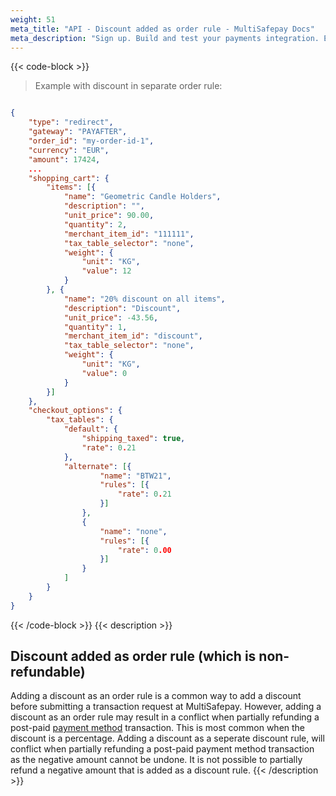 ```yaml
---
weight: 51
meta_title: "API - Discount added as order rule - MultiSafepay Docs"
meta_description: "Sign up. Build and test your payments integration. Explore our products and services. Use our API Reference, SDKs, and wrappers. Get support."
---
```



{{< code-block >}}

> Example with discount in separate order rule:

```json 

{
    "type": "redirect",
    "gateway": "PAYAFTER",
    "order_id": "my-order-id-1",
    "currency": "EUR",
    "amount": 17424,
    ...
    "shopping_cart": {
        "items": [{
            "name": "Geometric Candle Holders",
            "description": "",
            "unit_price": 90.00,
            "quantity": 2,
            "merchant_item_id": "111111",
            "tax_table_selector": "none",
            "weight": {
                "unit": "KG",
                "value": 12
            }
        }, {
            "name": "20% discount on all items",
            "description": "Discount",
            "unit_price": -43.56,
            "quantity": 1,
            "merchant_item_id": "discount",
            "tax_table_selector": "none",
            "weight": {
                "unit": "KG",
                "value": 0
            }
        }]
    },
    "checkout_options": {
        "tax_tables": {
            "default": {
                "shipping_taxed": true,
                "rate": 0.21
            },
            "alternate": [{
                    "name": "BTW21",
                    "rules": [{
                        "rate": 0.21
                    }]
                },
                {
                    "name": "none",
                    "rules": [{
                        "rate": 0.00
                    }]
                }
            ]
        }
    }
}
```
{{< /code-block >}}
{{< description >}}
## Discount added as order rule (which is non-refundable)
Adding a discount as an order rule is a common way to add a discount before submitting a transaction request at MultiSafepay. However, adding a discount as an order rule may result in a conflict when partially refunding a post-paid [payment method](/faq/general/multisafepay-glossary/#payment-method) transaction. This is most common when the discount is a percentage. Adding a discount as a seperate discount rule, will conflict when partially refunding a post-paid payment method transaction as the negative amount cannot be undone. It is not possible to partially refund a negative amount that is added as a discount rule. 
{{< /description >}}